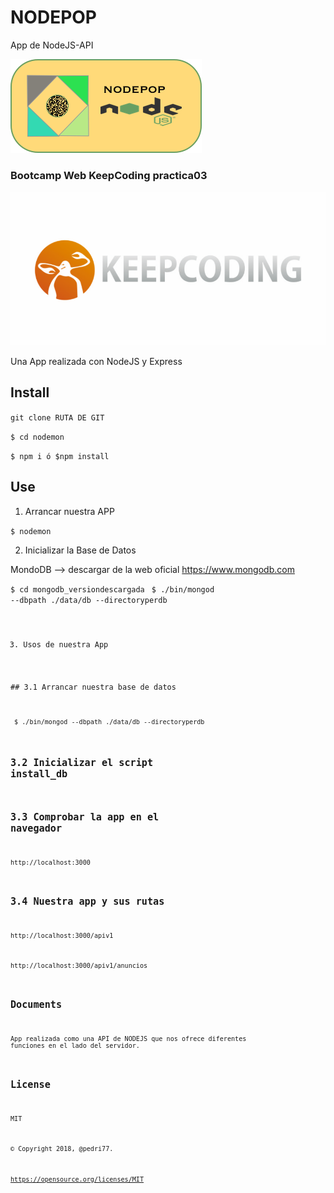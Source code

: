 # NODEPOP
App de NodeJS-API 

![](./public/images/Nodepop.png)

### Bootcamp Web KeepCoding practica03

![](./public/images/logo_keepcoding.png)

Una App realizada con NodeJS y Express

## Install

<code>git clone RUTA DE GIT</code>

<code>$ cd nodemon</code>

<code>$ npm i ó $npm install</code>

## Use

1. Arrancar nuestra APP

<code>$ nodemon</code>

2. Inicializar la Base de Datos

MondoDB --> descargar de la web oficial https://www.mongodb.com

<code>$ cd mongodb_versiondescargada</code>
<code> $ ./bin/mongod --dbpath ./data/db --directoryperdb</codes>

3. Usos de nuestra App

## 3.1 Arrancar nuestra base de datos

<code> $ ./bin/mongod --dbpath ./data/db --directoryperdb</codes>

## 3.2 Inicializar el script install_db

## 3.3 Comprobar la app en el navegador

http://localhost:3000

## 3.4 Nuestra app y sus rutas

http://localhost:3000/apiv1

http://localhost:3000/apiv1/anuncios



## Documents

App realizada como una API de NODEJS que nos ofrece diferentes funciones en el lado del servidor.

## License

MIT

© Copyright 2018, @pedri77.

https://opensource.org/licenses/MIT
















